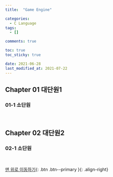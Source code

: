 ```yaml
---
title:  "Game Engine"

categories:
  - C Language
tags:
  - []

comments: true

toc: true
toc_sticky: true

date: 2021-06-28
last_modified_at: 2021-07-22
---
```


## Chapter 01 대단원1

### 01-1 소단원

<br>

## Chapter 02 대단원2

### 02-1 소단원

<br>

[맨 위로 이동하기](#){: .btn .btn--primary }{: .align-right}